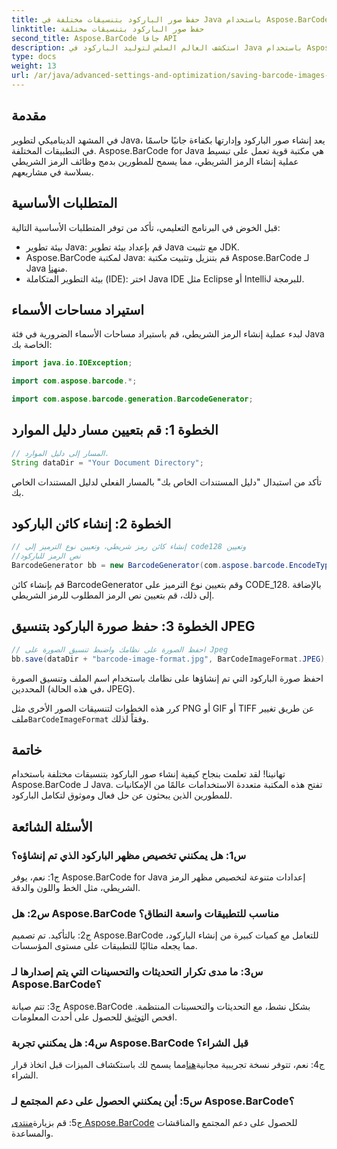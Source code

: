```yaml
---
title: حفظ صور الباركود بتنسيقات مختلفة في Java باستخدام Aspose.BarCode
linktitle: حفظ صور الباركود بتنسيقات مختلفة
second_title: Aspose.BarCode جافا API
description: استكشف العالم السلس لتوليد الباركود في Java باستخدام Aspose.BarCode. تعلم كيفية حفظ صور الباركود بتنسيقات مختلفة دون عناء.
type: docs
weight: 13
url: /ar/java/advanced-settings-and-optimization/saving-barcode-images-different-formats/
---
```

## مقدمة

في المشهد الديناميكي لتطوير Java، يعد إنشاء صور الباركود وإدارتها بكفاءة جانبًا حاسمًا في التطبيقات المختلفة. Aspose.BarCode for Java هي مكتبة قوية تعمل على تبسيط عملية إنشاء الرمز الشريطي، مما يسمح للمطورين بدمج وظائف الرمز الشريطي بسلاسة في مشاريعهم.

## المتطلبات الأساسية

قبل الخوض في البرنامج التعليمي، تأكد من توفر المتطلبات الأساسية التالية:

- بيئة تطوير Java: قم بإعداد بيئة تطوير Java مع تثبيت JDK.
-  Aspose.BarCode لمكتبة Java: قم بتنزيل وتثبيت مكتبة Aspose.BarCode لـ Java من[هنا](https://releases.aspose.com/barcode/java/).
- بيئة التطوير المتكاملة (IDE): اختر Java IDE مثل Eclipse أو IntelliJ للبرمجة.

## استيراد مساحات الأسماء

لبدء عملية إنشاء الرمز الشريطي، قم باستيراد مساحات الأسماء الضرورية في فئة Java الخاصة بك:

```java
import java.io.IOException;

import com.aspose.barcode.*;

import com.aspose.barcode.generation.BarcodeGenerator;
```

## الخطوة 1: قم بتعيين مسار دليل الموارد

```java
// المسار إلى دليل الموارد.
String dataDir = "Your Document Directory";
```

تأكد من استبدال "دليل المستندات الخاص بك" بالمسار الفعلي لدليل المستندات الخاص بك.

## الخطوة 2: إنشاء كائن الباركود

```java
// إنشاء كائن رمز شريطي، وتعيين نوع الترميز إلى code128 وتعيين
//نص الرمز للباركود
BarcodeGenerator bb = new BarcodeGenerator(com.aspose.barcode.EncodeTypes.CODE_128, "1234567");
```

قم بإنشاء كائن BarcodeGenerator وقم بتعيين نوع الترميز على CODE_128. بالإضافة إلى ذلك، قم بتعيين نص الرمز المطلوب للرمز الشريطي.

## الخطوة 3: حفظ صورة الباركود بتنسيق JPEG

```java
// احفظ الصورة على نظامك واضبط تنسيق الصورة على Jpeg
bb.save(dataDir + "barcode-image-format.jpg", BarCodeImageFormat.JPEG);
```

احفظ صورة الباركود التي تم إنشاؤها على نظامك باستخدام اسم الملف وتنسيق الصورة المحددين (في هذه الحالة، JPEG).

 كرر هذه الخطوات لتنسيقات الصور الأخرى مثل PNG أو GIF أو TIFF عن طريق تغيير ملف`BarCodeImageFormat` وفقاً لذلك.

## خاتمة

تهانينا! لقد تعلمت بنجاح كيفية إنشاء صور الباركود بتنسيقات مختلفة باستخدام Aspose.BarCode لـ Java. تفتح هذه المكتبة متعددة الاستخدامات عالمًا من الإمكانيات للمطورين الذين يبحثون عن حل فعال وموثوق لتكامل الباركود.

## الأسئلة الشائعة

### س1: هل يمكنني تخصيص مظهر الباركود الذي تم إنشاؤه؟

ج1: نعم، يوفر Aspose.BarCode for Java إعدادات متنوعة لتخصيص مظهر الرمز الشريطي، مثل الخط واللون والدقة.

### س2: هل Aspose.BarCode مناسب للتطبيقات واسعة النطاق؟

ج2: بالتأكيد. تم تصميم Aspose.BarCode للتعامل مع كميات كبيرة من إنشاء الباركود، مما يجعله مثاليًا للتطبيقات على مستوى المؤسسات.

### س3: ما مدى تكرار التحديثات والتحسينات التي يتم إصدارها لـ Aspose.BarCode؟

 ج3: تتم صيانة Aspose.BarCode بشكل نشط، مع التحديثات والتحسينات المنتظمة. افحص ال[توثيق](https://reference.aspose.com/barcode/java/) للحصول على أحدث المعلومات.

### س4: هل يمكنني تجربة Aspose.BarCode قبل الشراء؟

 ج4: نعم، تتوفر نسخة تجريبية مجانية[هنا](https://releases.aspose.com/)مما يسمح لك باستكشاف الميزات قبل اتخاذ قرار الشراء.

### س5: أين يمكنني الحصول على دعم المجتمع لـ Aspose.BarCode؟

 ج5: قم بزيارة[منتدى Aspose.BarCode](https://forum.aspose.com/c/barcode/13) للحصول على دعم المجتمع والمناقشات والمساعدة.